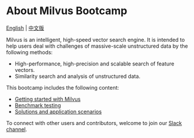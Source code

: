 # About Milvus Bootcamp

[English](README.md) | [中文版](CN_README.md)

Milvus is an intelligent, high-speed vector search engine. It is intended to help users deal with challenges of massive-scale unstructured data by the following methods:

- High-performance, high-precision and scalable search of feature vectors.
- Similarity search and analysis of unstructured data.

This bootcamp includes the following content:

- [Getting started with Milvus](EN_getting_started)
- [Benchmark testing](EN_benchmark_test)
- [Solutions and application scenarios](EN_solutions)

To connect with other users and contributors, welcome to join our [Slack channel](https://join.slack.com/t/milvusio/shared_invite/enQtNzY1OTQ0NDI3NjMzLWNmYmM1NmNjOTQ5MGI5NDhhYmRhMGU5M2NhNzhhMDMzY2MzNDdlYjM5ODQ5MmE3ODFlYzU3YjJkNmVlNDQ2ZTk).